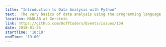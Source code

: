 ```yaml
---
title: "Introduction to Data Analysis with Python"
text:  The very basics of data analysis using the programming language Python with a beginner-friendly code-along.
location: MADLAB at Gerstein
link: https://github.com/UofTCoders/Events/issues/134
date: 2018-01-25
startTime: '18:10'
endTime: '19:00'
---
```

